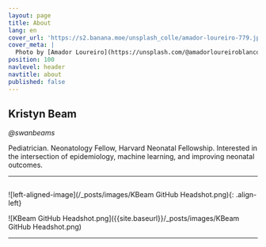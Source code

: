 ```yaml
---
layout: page
title: About
lang: en
cover_url: 'https://s2.banana.moe/unsplash_colle/amador-loureiro-779.jpg'
cover_meta: |
  Photo by [Amador Loureiro](https://unsplash.com/@amadorloureiroblanco)
position: 100
navlevel: header
navtitle: about
published: false
---
```


## Kristyn Beam
*@swanbeams*

Pediatrician.
Neonatology Fellow, Harvard Neonatal Fellowship.
Interested in the intersection of epidemiology, machine learning, and improving neonatal outcomes.
__________

<img src="image.jpg" class="align-left" alt="">

![left-aligned-image](/_posts/images/KBeam GitHub Headshot.png){: .align-left}

![KBeam GitHub Headshot.png]({{site.baseurl}}/_posts/images/KBeam GitHub Headshot.png)

__________
